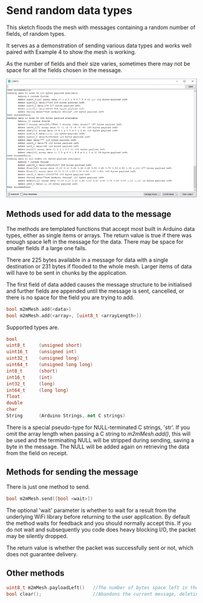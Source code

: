 # Send random data types

This sketch floods the mesh with messages containing a random number of fields, of random types.

It serves as a demonstration of sending various data types and works well paired with Example 4 to show the mesh is working.

As the number of fields and their size varies, sometimes there may not be space for all the fields chosen in the message.

![](output.png)

## Methods used for add data to the message

The methods are templated functions that accept most built in Arduino data types, either as single items or arrays. The return value is true if there was enough space left in the message for the data. There may be space for smaller fields if a large one fails.

There are 225 bytes available in a message for data with a single destination or 231 bytes if flooded to the whole mesh. Larger items of data will have to be sent in chunks by the application.

The first field of data added causes the message structure to be initialised and further fields are appended until the message is sent, cancelled, or there is no space for the field you are trying to add.

```c++
bool m2mMesh.add(<data>)
bool m2mMesh.add(<array>, [uint8_t <arrayLength>])
```

Supported types are.

```c++
bool
uint8_t		(unsigned short)
uint16_t	(unsigned int)
uint32_t	(unsigned long)
uint64_t	(unsigned long long)
int8_t		(short)
int16_t		(int)
int32_t		(long)
int64_t		(long long)
float		
double
char
String		(Arduino Strings, not C strings)
```

There is a special pseudo-type for NULL-terminated C strings, 'str'. If you omit the array length when passing a C string to *m2mMesh.add(<data>)*, this will be used and the terminating NULL will be stripped during sending, saving a byte in the message. The NULL will be added again on retrieving the data from the field on receipt.

## Methods for sending the message

There is just one method to send.

```c++
bool m2mMesh.send([bool <wait>])
```

The optional 'wait' parameter is whether to wait for a result from the underlying WiFi library before returning to the user application. By default the method waits for feedback and you should normally accept this. If you do not wait and subsequently you code does heavy blocking I/O, the packet may be silently dropped.

The return value is whether the packet was successfully sent or not, which does not guarantee delivery.

## Other methods

```c++
uint8_t m2mMesh.payloadLeft()	//The number of bytes space left in the current message
bool clear();					//Abandons the current message, deleting all added fields
```

